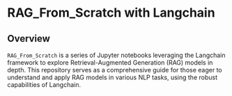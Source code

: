 # RAG_From_Scratch with Langchain

## Overview
`RAG_From_Scratch` is a series of Jupyter notebooks leveraging the Langchain framework to explore Retrieval-Augmented Generation (RAG) models in depth. This repository serves as a comprehensive guide for those eager to understand and apply RAG models in various NLP tasks, using the robust capabilities of Langchain.
